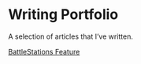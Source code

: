 # Writing Portfolio

A selection of articles that I’ve written.

[BattleStations Feature](https://github.com/JonLysons/Writing_Portfolio/blob/main/BattleStations.pdf)
